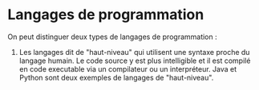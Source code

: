# Langages de programmation

On peut distinguer deux types de langages de programmation :

1. Les langages dit de "haut-niveau" qui utilisent une syntaxe proche du langage humain. Le code source y est plus intelligible et il est compilé en code executable via un compilateur ou un interpréteur. Java et Python sont deux exemples de langages de "haut-niveau".

<!-- TODO : These are usually slower than Low-level, but it comes with being easier.
2. Low-level programming languages work more closely with the hardware and have more control over it. They directly interact with the hardware. Two common examples of low-level languages are machine language and assembly language. These are usually faster than High-level, but it comes at the cost of very great difficulty.

Some Languages Include:

- [Python](https://www.python.org)
- [Java](https://www.java.com/)
- [JavaScript](https://www.javascript.com/)
- [C++](https://www.cplusplus.com/)
- [C](No-Website)
- [C#](No-Website)
- [Go](https://www.go.dev/)
- [Swift](https://developer.apple.com/swift/)

### Scripting Languages

A scripting language is a computer language that doesn't have to be compiled. One advantage of Scripting languages is that the code can be quickly edited and can be re-executed. They can be used on the server side of web applications and the client side of web applications.

Some Scripting Languages include:

- [JavaScript](https://www.javascript.com/)
- [PHP](https://www.php.net/)- [Java](https://www.java.com/)
- [JavaScript](https://www.javascript.com/)
- [C++](https://www.cplusplus.com/)
- [C](No-Website)
- [C#](No-Website)
- [Go](https://www.go.dev/)
- [Swift](https://developer.apple.com/swift/)

### Programming Language Paradigms

Programming languages are also often classified into several different _programming paradigms_. Programming paradigms are different ways or styles in which a given program or programming language can be organized. Each paradigm consists of certain structures, features, and opinions about how common programming problems should be addressed.

Some popular programming paradigms include:

- imperative programmming
- procedural programming
- functional programming
- object oriented programming
- declarative programming

**Imperative programming**: Imperative programming consists of sets of detailed instructions that are given to the computer to execute in a given order. It's called "impeerative" because as programmers we dictate exactly what the computer has to do, in a very specific way, step by step. An example of imperative programming might look like this:

```javascript
const nums = [1, 4, 3, 6, 7, 8, 9, 2];
const result = [];

for (let i = 0; i < nums.length; i++) {
  if (nums[i] > 5) result.push(nums[i]);
}
console.log(result); // Output: [6,7,8,9]
```

We are telling the program to iterate through each element in the array, compare the item value with 5, push it into an array. We're being detailed and specific in our instructions, which is what imperative programming stands for.

**Procedural programming**: Prodecural programming is a derivation of imperative programming, adding to it the features of functions (also known as "prodecures or "subroutines"). In procedural programming, the user is encouragd to subdivide the program execution into proecudures, as a way of improving modularity and organization.

**Functional programming**: Functional programming takes the concept of functions a little bit further. Functions are treated as **first-class citizens**, meaning they can be assigned to variables, passed as arguments, and returned from other functions. Functional programming defends the idea that code modularity and the absence of side effects make it easier to identify and separate responsibilities within the codebase. This, therefore, improves code maintainability. Going back to the array filtering example, we can see that with the imperative paradigm, we might use an external variable to store the function's result, which can be considered a side effect.

```javascript
const nums = [1, 4, 3, 6, 7, 8, 9, 2];
const result = []; // External variable

for (let i = 0; i < nums.length; i++) {
  if (nums[i] > 5) result.push(nums[i]);
}
console.log(result); //Output: [ 6,7,8,9 ]
```

To transform this into a functional idiom, we could do it like this:

```javascript
const nums = [1, 2, 3, 6, 7, 8, 9, 2];

function filterNums() {
  const result = []; // Internal variable

  for (let i = 0; i < nums.length; i++) {
    if (nums[i] > 5) result.push(nums[i]);
  }
  return result;
}

console.log(filterNums()); // Output: [ 6,7,8,9 ]
```

It is almost the same code, but we wrap our iteration within a function, in which we also store the result array. In this way, we can assure the function doesn't modify anything outside its scope. It only creates a variable to process its own information, and once the execution is finished, the variable is gone too.

**Declarative Programming**: Declarative programming is all about hiding away complexity and bringing programming languages closer to human language and thinking. It's the direct opposite of imperative programming in the sense that the programmer doesn't give instructions about _how_ the computer should execute its task,, but rather _what_ result is needed.

This will be much clearer with an example. Following the same array filtering story, a declarative approach might be:

```javascript
const nums = [1, 4, 3, 6, 7, 8, 9, 2];

comsole.log(nums.filter((num) => num > 5)); //
```

See that with the filter function, we're not explicitly telling the computer to iterate over the array or store the values in a separate array. we just say what we want ("filter") and the condition to meet ("num > 5).

**Object Oriented Programming**: One of the most popular programming paradigms is object-oriented programming (OOP). The core concept of OOP is to separate concerns into entities which are coded
as objects, Each entity will group a given set of information (properties) and actions (methods) that can be performed by the entity.

OOP makes heavy use of classes, which are a way of creating new objects starting out from a blueprint or boilerplate that the programmer sets. Objects that are created from a class are called instances. -->
